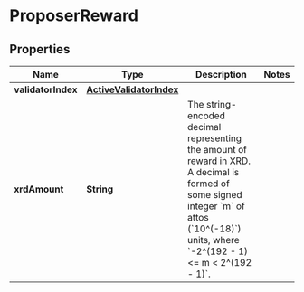 

# ProposerReward


## Properties

| Name | Type | Description | Notes |
|------------ | ------------- | ------------- | -------------|
|**validatorIndex** | [**ActiveValidatorIndex**](ActiveValidatorIndex.md) |  |  |
|**xrdAmount** | **String** | The string-encoded decimal representing the amount of reward in XRD. A decimal is formed of some signed integer &#x60;m&#x60; of attos (&#x60;10^(-18)&#x60;) units, where &#x60;-2^(192 - 1) &lt;&#x3D; m &lt; 2^(192 - 1)&#x60;.  |  |



